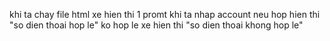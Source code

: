 khi ta chay file html xe hien thi 1 promt khi ta nhap account neu hop hien thi "so dien thoai hop le"  ko hop le xe hien thi "so dien thoai khong hop le"
